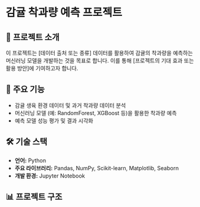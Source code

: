 # 감귤 착과량 예측 프로젝트

## 🍊 프로젝트 소개
이 프로젝트는 [데이터 출처 또는 종류] 데이터를 활용하여 감귤의 착과량을 예측하는 머신러닝 모델을 개발하는 것을 목표로 합니다.
이를 통해 [프로젝트의 기대 효과 또는 활용 방안]에 기여하고자 합니다.

## 🚀 주요 기능
- 감귤 생육 환경 데이터 및 과거 착과량 데이터 분석
- 머신러닝 모델 (예: RandomForest, XGBoost 등)을 활용한 착과량 예측
- 예측 모델 성능 평가 및 결과 시각화

## 🛠️ 기술 스택
- **언어:** Python
- **주요 라이브러리:** Pandas, NumPy, Scikit-learn, Matplotlib, Seaborn
- **개발 환경:** Jupyter Notebook

## 📊 프로젝트 구조
